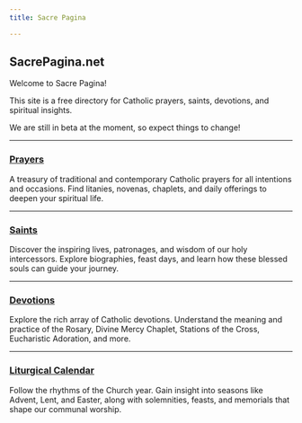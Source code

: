 ```yaml
---
title: Sacre Pagina

---
```


## SacrePagina.net

Welcome to Sacre Pagina!

This site is a free directory for Catholic prayers, saints, devotions, and spiritual insights.

We are still in beta at the moment, so expect things to change!

---

### [Prayers](/prayers/)
A treasury of traditional and contemporary Catholic prayers for all intentions and occasions. Find litanies, novenas, chaplets, and daily offerings to deepen your spiritual life.

---

### [Saints](/saints/)
Discover the inspiring lives, patronages, and wisdom of our holy intercessors. Explore biographies, feast days, and learn how these blessed souls can guide your journey.

---

### [Devotions](/devotions/)
Explore the rich array of Catholic devotions. Understand the meaning and practice of the Rosary, Divine Mercy Chaplet, Stations of the Cross, Eucharistic Adoration, and more.

---

### [Liturgical Calendar](/liturgical-calendar/)
Follow the rhythms of the Church year. Gain insight into seasons like Advent, Lent, and Easter, along with solemnities, feasts, and memorials that shape our communal worship.